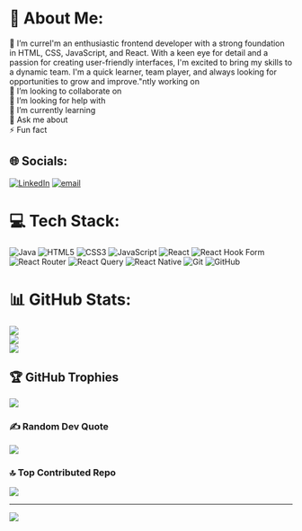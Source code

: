 # 💫 About Me:
🔭 I’m curreI'm an enthusiastic frontend developer with a strong foundation in HTML, CSS, JavaScript, and React. With a keen eye for detail and a passion for creating user-friendly interfaces, I'm excited to bring my skills to a dynamic team. I'm a quick learner, team player, and always looking for opportunities to grow and improve."ntly working on<br>👯 I’m looking to collaborate on<br>🤝 I’m looking for help with<br>🌱 I’m currently learning<br>💬 Ask me about<br>⚡ Fun fact


## 🌐 Socials:
[![LinkedIn](https://img.shields.io/badge/LinkedIn-%230077B5.svg?logo=linkedin&logoColor=white)](https://linkedin.com/in/md-aatif-hussain) [![email](https://img.shields.io/badge/Email-D14836?logo=gmail&logoColor=white)](mailto:mdaatifhussain2019@gmail.com ) 

# 💻 Tech Stack:
![Java](https://img.shields.io/badge/java-%23ED8B00.svg?style=for-the-badge&logo=openjdk&logoColor=white) ![HTML5](https://img.shields.io/badge/html5-%23E34F26.svg?style=for-the-badge&logo=html5&logoColor=white) ![CSS3](https://img.shields.io/badge/css3-%231572B6.svg?style=for-the-badge&logo=css3&logoColor=white) ![JavaScript](https://img.shields.io/badge/javascript-%23323330.svg?style=for-the-badge&logo=javascript&logoColor=%23F7DF1E) ![React](https://img.shields.io/badge/react-%2320232a.svg?style=for-the-badge&logo=react&logoColor=%2361DAFB) ![React Hook Form](https://img.shields.io/badge/React%20Hook%20Form-%23EC5990.svg?style=for-the-badge&logo=reacthookform&logoColor=white) ![React Router](https://img.shields.io/badge/React_Router-CA4245?style=for-the-badge&logo=react-router&logoColor=white) ![React Query](https://img.shields.io/badge/-React%20Query-FF4154?style=for-the-badge&logo=react%20query&logoColor=white) ![React Native](https://img.shields.io/badge/react_native-%2320232a.svg?style=for-the-badge&logo=react&logoColor=%2361DAFB) ![Git](https://img.shields.io/badge/git-%23F05033.svg?style=for-the-badge&logo=git&logoColor=white) ![GitHub](https://img.shields.io/badge/github-%23121011.svg?style=for-the-badge&logo=github&logoColor=white)
# 📊 GitHub Stats:
![](https://github-readme-stats.vercel.app/api?username=mdaatifhussain&theme=dark&hide_border=false&include_all_commits=false&count_private=false)<br/>
![](https://nirzak-streak-stats.vercel.app/?user=mdaatifhussain&theme=dark&hide_border=false)<br/>
![](https://github-readme-stats.vercel.app/api/top-langs/?username=mdaatifhussain&theme=dark&hide_border=false&include_all_commits=false&count_private=false&layout=compact)

## 🏆 GitHub Trophies
![](https://github-profile-trophy.vercel.app/?username=mdaatifhussain&theme=radical&no-frame=false&no-bg=true&margin-w=4)

### ✍️ Random Dev Quote
![](https://quotes-github-readme.vercel.app/api?type=horizontal&theme=dark)

### 🔝 Top Contributed Repo
![](https://github-contributor-stats.vercel.app/api?username=mdaatifhussain&limit=5&theme=dark&combine_all_yearly_contributions=true)

---
[![](https://visitcount.itsvg.in/api?id=mdaatifhussain&icon=7&color=0)](https://visitcount.itsvg.in)

<!-- Proudly created with GPRM ( https://gprm.itsvg.in ) -->

